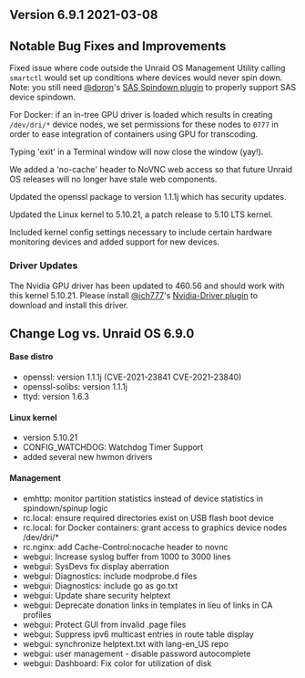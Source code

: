 ## Version 6.9.1 2021-03-08

## Notable Bug Fixes and Improvements

Fixed issue where code outside the Unraid OS Management Utility calling
`smartctl` would set up conditions where devices would never spin down.
Note: you still need
[@doron](https://forums.unraid.net/profile/8006-doron/)'s [SAS
Spindown
plugin](https://forums.unraid.net/topic/97351-plugin-spin-down-sas-drives/)
to properly support SAS device spindown.

For Docker: if an in-tree GPU driver is loaded which results in creating
`/dev/dri/*` device nodes, we set permissions for these nodes to `0777`
in order to ease integration of containers using GPU for transcoding.

Typing 'exit' in a Terminal window will now close the window (yay!).

We added a 'no-cache' header to NoVNC web access so that future Unraid
OS releases will no longer have stale web components.

Updated the openssl package to version 1.1.1j which has security
updates.

Updated the Linux kernel to 5.10.21, a patch release to 5.10 LTS kernel.

Included kernel config settings necessary to include certain hardware
monitoring devices and added support for new devices.

### Driver Updates

The Nvidia GPU driver has been updated to 460.56 and should work with
this kernel 5.10.21. Please install
[@ich777](https://forums.unraid.net/profile/72388-ich777/)'s
[Nvidia-Driver
plugin](https://forums.unraid.net/topic/98978-plugin-nvidia-driver/) to
download and install this driver.

## Change Log vs. Unraid OS 6.9.0

#### Base distro

- openssl: version 1.1.1j (CVE-2021-23841 CVE-2021-23840)
- openssl-solibs: version 1.1.1j
- ttyd: version 1.6.3

#### Linux kernel

- version 5.10.21
- CONFIG_WATCHDOG: Watchdog Timer Support
- added several new hwmon drivers

#### Management

- emhttp: monitor partition statistics instead of device statistics in
    spindown/spinup logic
- rc.local: ensure required directories exist on USB flash boot device
- rc.local: for Docker containers: grant access to graphics device
    nodes /dev/dri/\*
- rc.nginx: add Cache-Control:nocache header to novnc
- webgui: Increase syslog buffer from 1000 to 3000 lines
- webgui: SysDevs fix display aberration
- webgui: Diagnostics: include modprobe.d files
- webgui: Diagnostics: include go as go.txt
- webgui: Update share security helptext
- webgui: Deprecate donation links in templates in lieu of links in CA
    profiles
- webgui: Protect GUI from invalid .page files
- webgui: Suppress ipv6 multicast entries in route table display
- webgui: synchronize helptext.txt with lang-en_US repo
- webgui: user management - disable password autocomplete
- webgui: Dashboard: Fix color for utilization of disk
